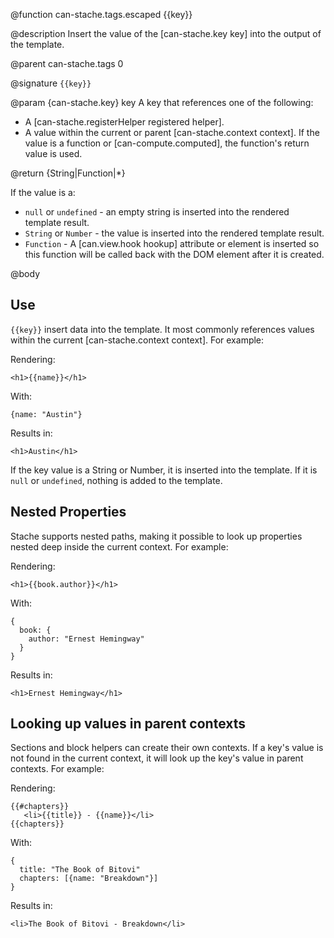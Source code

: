@function can-stache.tags.escaped {{key}}

@description Insert the value of the [can-stache.key key] into the
output of the template.

@parent can-stache.tags 0

@signature `{{key}}`

@param {can-stache.key} key A key that references one of the following:

 - A [can-stache.registerHelper registered helper].
 - A value within the current or parent
   [can-stache.context context]. If the value is a function or [can-compute.computed], the
   function's return value is used.

@return {String|Function|*}

If the value is a:

 - `null` or `undefined` - an empty string is inserted into the rendered template result.
 - `String` or `Number` - the value is inserted into the rendered template result.
 - `Function` - A [can.view.hook hookup] attribute or element is inserted so this function will be called back with the DOM element after it is created.

@body

## Use

`{{key}}` insert data into the template. It most commonly references
values within the current [can-stache.context context]. For example:

Rendering:

    <h1>{{name}}</h1>

With:

    {name: "Austin"}

Results in:

    <h1>Austin</h1>

If the key value is a String or Number, it is inserted into the template.
If it is `null` or `undefined`, nothing is added to the template.


## Nested Properties

Stache supports nested paths, making it possible to
look up properties nested deep inside the current context. For example:

Rendering:

    <h1>{{book.author}}</h1>

With:

    {
      book: {
        author: "Ernest Hemingway"
      }
    }

Results in:

    <h1>Ernest Hemingway</h1>

## Looking up values in parent contexts

Sections and block helpers can create their own contexts. If a key's value
is not found in the current context, it will look up the key's value
in parent contexts. For example:

Rendering:

    {{#chapters}}
       <li>{{title}} - {{name}}</li>
    {{chapters}}

With:

    {
      title: "The Book of Bitovi"
      chapters: [{name: "Breakdown"}]
    }

Results in:

    <li>The Book of Bitovi - Breakdown</li>

